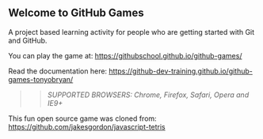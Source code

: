 ## Welcome to GitHub Games

A project based learning activity for people who are getting started with Git and GitHub.

You can play the game at: https://githubschool.github.io/github-games/

Read the documentation here: https://github-dev-training.github.io/github-games-tonyobryan/

>> _*SUPPORTED BROWSERS*: Chrome, Firefox, Safari, Opera and IE9+_

This fun open source game was cloned from: https://github.com/jakesgordon/javascript-tetris
